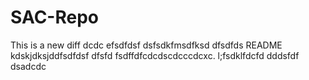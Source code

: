 # SAC-Repo
This is a new diff dcdc efsdfdsf dsfsdkfmsdfksd dfsdfds README kdskjdksjddfsdfdsf dfsfd fsdffdfcdcdscdcccdcxc.
l;fsdklfdcfd
dddsfdf
dsadcdc